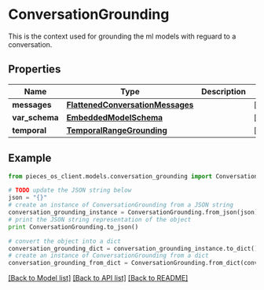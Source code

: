 # ConversationGrounding

This is the context used for grounding the ml models with reguard to a conversation.

## Properties
Name | Type | Description | Notes
------------ | ------------- | ------------- | -------------
**messages** | [**FlattenedConversationMessages**](FlattenedConversationMessages.md) |  | [optional] 
**var_schema** | [**EmbeddedModelSchema**](EmbeddedModelSchema.md) |  | [optional] 
**temporal** | [**TemporalRangeGrounding**](TemporalRangeGrounding.md) |  | [optional] 

## Example

```python
from pieces_os_client.models.conversation_grounding import ConversationGrounding

# TODO update the JSON string below
json = "{}"
# create an instance of ConversationGrounding from a JSON string
conversation_grounding_instance = ConversationGrounding.from_json(json)
# print the JSON string representation of the object
print ConversationGrounding.to_json()

# convert the object into a dict
conversation_grounding_dict = conversation_grounding_instance.to_dict()
# create an instance of ConversationGrounding from a dict
conversation_grounding_from_dict = ConversationGrounding.from_dict(conversation_grounding_dict)
```
[[Back to Model list]](../README.md#documentation-for-models) [[Back to API list]](../README.md#documentation-for-api-endpoints) [[Back to README]](../README.md)


